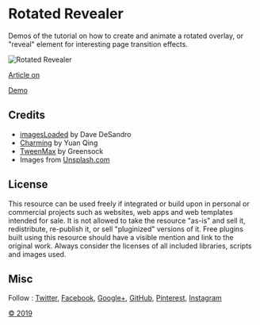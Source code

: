 # Rotated Revealer

Demos of the tutorial on how to create and animate a rotated overlay, or "reveal" element for interesting page transition effects.

![Rotated Revealer](https://tympanus.net//wp-content/uploads/2019/04/Revealers_featured.jpg)

[Article on ](https://tympanus.net//?p=40167)

[Demo](http://tympanus.net/Tutorials/RotatedRevealer/)

## Credits

- [imagesLoaded](https://imagesloaded.desandro.com/) by Dave DeSandro
- [Charming](https://github.com/yuanqing/charming) by Yuan Qing
- [TweenMax](https://greensock.com/tweenmax) by Greensock
- Images from [Unsplash.com](https://unsplash.com/)

## License
This resource can be used freely if integrated or build upon in personal or commercial projects such as websites, web apps and web templates intended for sale. It is not allowed to take the resource "as-is" and sell it, redistribute, re-publish it, or sell "pluginized" versions of it. Free plugins built using this resource should have a visible mention and link to the original work. Always consider the licenses of all included libraries, scripts and images used.

## Misc

Follow : [Twitter](http://www.twitter.com/), [Facebook](http://www.facebook.com/), [Google+](https://plus.google.com/101095823814290637419), [GitHub](https://github.com/), [Pinterest](http://www.pinterest.com//), [Instagram](https://www.instagram.com/ss/)


[©  2019](http://www..com)





